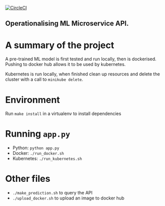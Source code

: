 [![CircleCI](https://circleci.com/gh/kluto/ml_microservice.svg?style=svg)](https://circleci.com/gh/kluto/ml_microservice)

## Operationalising ML Microservice API. 


# A summary of the project

A pre-trained ML model is first tested and run locally, then is dockerised. Pushing to docker hub allows it to be used by kubernetes.

Kubernetes is run locally, when finished clean up resources and delete the cluster with a call to `minikube delete`.

# Environment

Run `make install` in a virtualenv to install dependencies


# Running `app.py`

* Python:  `python app.py`
* Docker:  `./run_docker.sh`
* Kubernetes:  `./run_kubernetes.sh`


# Other files

* `./make_prediction.sh` to query the API
* `./upload_docker.sh` to upload an image to docker hub
